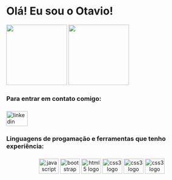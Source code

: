 <h1 align="left">Olá! Eu sou o Otavio!</h1>

<div>
<img height="160em" src="https://github-readme-stats.vercel.app/api?username=Otavio-Ferreira&show-icons=true&theme=great-gatsby&include_all_commits=true&count_private=true"/>
<img height="160em" src="https://github-readme-stats.vercel.app/api/top-langs/?username=Otavio-Ferreira&layout=compact&langs_count=16&theme=great-gatsby"/>
</div>

<h3 align="left">Para entrar em contato comigo:</h3>

###
<div align="left">
    <a  href="https://www.linkedin.com/in/otavio-ferreira-30580b240/" target="_blank" target="_blank">
        <img src="https://raw.githubusercontent.com/maurodesouza/profile-readme-generator/master/src/assets/icons/social/linkedin/default.svg" width="56" height="40"           alt="linkedin logo"> 
    </a>
  
</div>

###
<h3 align="left">Linguagens de progamação e ferramentas que tenho experiência:</h3>

###
<div align="center">
  <img src="https://cdn.jsdelivr.net/gh/devicons/devicon/icons/javascript/javascript-original.svg" height="40" width="52" alt="javascript logo"  />
  <img src="https://cdn.jsdelivr.net/gh/devicons/devicon/icons/bootstrap/bootstrap-original.svg" height="40" width="52" alt="bootstrap logo"  />
  <img src="https://cdn.jsdelivr.net/gh/devicons/devicon/icons/html5/html5-original.svg" height="40" width="52" alt="html5 logo"  />
  <img src="https://cdn.jsdelivr.net/gh/devicons/devicon/icons/css3/css3-original.svg" height="40" width="52" alt="css3 logo"  />
  <img src="https://cdn.jsdelivr.net/gh/devicons/devicon/icons/mysql/mysql-original.svg" height="40" width="52" alt="css3 logo"  />
  <img src="https://cdn.jsdelivr.net/gh/devicons/devicon/icons/php/php-original.svg" height="40" width="52" alt="css3 logo"  />
</div>
